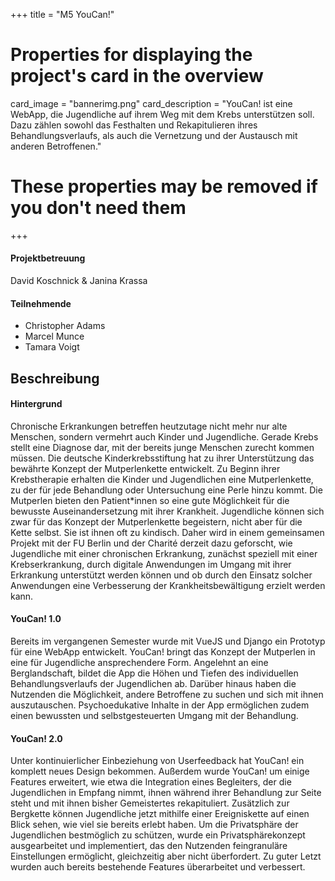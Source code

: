 +++
title = "M5 YouCan!"

# Properties for displaying the project's card in the overview
card_image = "bannerimg.png"
card_description = "YouCan! ist eine WebApp, die Jugendliche auf ihrem Weg mit dem Krebs unterstützen soll. Dazu zählen sowohl das Festhalten und Rekapitulieren ihres Behandlungsverlaufs, als auch die Vernetzung und der Austausch mit anderen Betroffenen."

# These properties may be removed if you don't need them
+++
<!-- demo_link = "https://link/to/your/demo"
website_link = "https://link/to/external/website" -->

#### Projektbetreuung
David Koschnick & Janina Krassa

#### Teilnehmende
- Christopher Adams 
- Marcel Munce 
- Tamara Voigt

## Beschreibung
#### Hintergrund
Chronische Erkrankungen betreffen heutzutage nicht mehr nur alte Menschen, sondern vermehrt auch Kinder und Jugendliche. Gerade Krebs stellt eine Diagnose dar, mit der bereits junge Menschen zurecht kommen müssen.
Die deutsche Kinderkrebsstiftung hat zu ihrer Unterstützung das bewährte Konzept der Mutperlenkette entwickelt. Zu Beginn ihrer Krebstherapie erhalten die Kinder und Jugendlichen eine Mutperlenkette, zu der für jede Behandlung oder Untersuchung eine Perle hinzu kommt. Die Mutperlen bieten den Patient*innen so eine gute Möglichkeit für die bewusste Auseinandersetzung mit ihrer Krankheit.
Jugendliche können sich zwar für das Konzept der Mutperlenkette begeistern, nicht aber für die Kette selbst. Sie ist ihnen oft zu kindisch.
Daher wird in einem gemeinsamen Projekt mit der FU Berlin und der Charité derzeit dazu geforscht, wie Jugendliche mit einer chronischen Erkrankung, zunächst speziell mit einer Krebserkrankung, durch digitale Anwendungen im Umgang mit ihrer Erkrankung unterstützt werden können und ob durch den Einsatz solcher Anwendungen eine Verbesserung der Krankheitsbewältigung erzielt werden kann.
  
#### YouCan! 1.0
Bereits im vergangenen Semester wurde mit VueJS und Django ein Prototyp für eine WebApp entwickelt.
YouCan! bringt das Konzept der Mutperlen in eine für Jugendliche ansprechendere Form. Angelehnt an eine Berglandschaft, bildet die App die Höhen und Tiefen des individuellen Behandlungsverlaufs der Jugendlichen ab. Darüber hinaus haben die Nutzenden die Möglichkeit, andere Betroffene zu suchen und sich mit ihnen auszutauschen. Psychoedukative Inhalte in der App ermöglichen zudem einen bewussten und selbstgesteuerten Umgang mit der Behandlung.

#### YouCan! 2.0
Unter kontinuierlicher Einbeziehung von Userfeedback hat YouCan! ein komplett neues Design bekommen. Außerdem wurde YouCan! um einige Features erweitert, wie etwa die Integration eines Begleiters, der die Jugendlichen in Empfang nimmt, ihnen während ihrer Behandlung zur Seite steht und mit ihnen bisher Gemeistertes rekapituliert. Zusätzlich zur Bergkette können Jugendliche jetzt mithilfe einer Ereigniskette auf einen Blick sehen, wie viel sie bereits erlebt haben.
Um die Privatsphäre der Jugendlichen bestmöglich zu schützen, wurde ein Privatsphärekonzept ausgearbeitet und implementiert, das den Nutzenden feingranuläre Einstellungen ermöglicht, gleichzeitig aber nicht überfordert. Zu guter Letzt wurden auch bereits bestehende Features überarbeitet und verbessert.

<!-- ## Weitere Inhalte
* [Videos](videos)
* [Galerie](galerie) -->

<!-- {{< image src="image.png" alt="project image" description="Das ist unser Projekt" >}}
{{< video src="video.mp4" >}} -->
